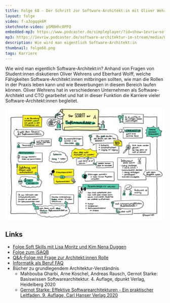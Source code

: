 ```yaml
---
title: Folge 68 - Der Schritt zur Software-Architekt:in mit Oliver Wehrens
layout: folge
video: f-aJogqqk6M
sketchnote-video: pSM8Hhc8PFQ
embedded-mp3: https://www.podcaster.de/simpleplayer/?id=show~1evriw~software-architektur-im-stream~pod-a2ca7bfa39953f7c362ca7cc19&v=1627366032
mp3: https://1evriw.podcaster.de/software-architektur-im-stream/media/OliverWehrensSchrittSoftwareArchitektin.mp3
description: Wie wird man eigentlich Software-Architekt:in
thumbnail: folge68.png
tags: Karriere
---
```


Wie wird man eigentlich Software-Architekt:in? Anhand von Fragen von
Student:innen diskutieren Oliver Wehrens und Eberhard Wolff, welche
Fähigkeiten Software-Architekt:innen mitbringen sollten, wie man die
Rollen in der Praxis leben kann und wie Bewerbungen in diesem Bereich
laufen können. Oliver Wehrens hat in verschiedenen Unternehmen als
Software-Architekt und CTO gearbeitet und hat in dieser Funktion die
Karriere vieler Software-Architekt:innen begleitet.

![Sketchnotes](/sketchnotes/folge68.jpg)

## Links

* [Folge Soft Skills mit Lisa Moritz und Kim Nena
  Duggen](https://software-architektur.tv/2021/06/18/folge63.html)
* [Folge zum
  iSAQB](https://software-architektur.tv/2020/06/26/folge003.html)
* [Q&A-Folge mit Frage zur Architekt:innen
  Rolle](https://software-architektur.tv/2020/07/17/folge007.html)
* [Informatik als Beruf FAQ](https://github.com/ewolff/InformatikFAQ)
* Bücher zu grundlegendem Architektur-Verständnis
  * Mahbouba Gharbi, Arne Koschel, Andreas Rausch, Gernot Starke:
  Basiswissen Softwarearchitektur. 4. Auflage, dpunkt Verlag,
  Heidelberg 2020
  * [Gernot Starke: Effektive Softwarearchitekturen - Ein praktischer
    Leitfaden. 9. Auflage, Carl Hanser Verlag
    2020](https://esabuch.de)
	
